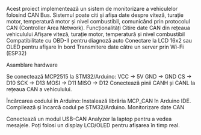 Acest proiect implementează un sistem de monitorizare a vehiculelor folosind CAN Bus. Sistemul poate citi și afișa date despre viteză, turație motor, temperatură motor și nivel combustibil, comunicând prin protocolul CAN (Controller Area Network).
Funcționalități
 Citire date CAN din rețeaua vehiculului
 Afișare viteză, turație motor, temperatură și nivel combustibil
 Compatibilitate cu OBD-II pentru diagnoză auto
 Conectare la LCD 16x2 sau OLED pentru afișare în bord
 Transmitere date către un server prin Wi-Fi (ESP32)
 
 Asamblare hardware

Se conectează MCP2515 la STM32/Arduino:
VCC → 5V
GND → GND
CS → D10
SCK → D13
MOSI → D11
MISO → D12
Conectează pinii CANH și CANL la rețeaua CAN a vehiculului.

Încărcarea codului în Arduino:
Instalează librăria MCP_CAN în Arduino IDE.
Compilează și încarcă codul pe STM32/Arduino.
Monitorizare date CAN

Conectează un modul USB-CAN Analyzer la laptop pentru a vedea mesajele.
Poți folosi un display LCD/OLED pentru afișarea în timp real.
